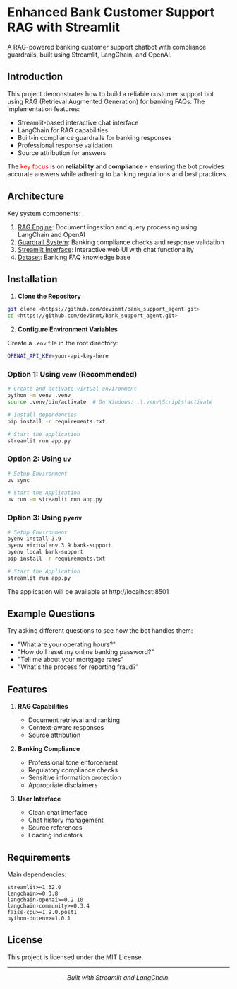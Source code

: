 # Enhanced Bank Customer Support RAG with Streamlit

A RAG-powered banking customer support chatbot with compliance guardrails, built using Streamlit, LangChain, and OpenAI.

## Introduction

This project demonstrates how to build a reliable customer support bot using RAG (Retrieval Augmented Generation) for banking FAQs. The implementation features:

- Streamlit-based interactive chat interface
- LangChain for RAG capabilities
- Built-in compliance guardrails for banking responses
- Professional response validation
- Source attribution for answers

The <span style="color: red">key focus</span> is on **reliability** and **compliance** - ensuring the bot provides accurate answers while adhering to banking regulations and best practices.

## Architecture

Key system components:

1. [RAG Engine](engine.py): Document ingestion and query processing using LangChain and OpenAI
2. [Guardrail System](app.py): Banking compliance checks and response validation
3. [Streamlit Interface](app.py): Interactive web UI with chat functionality
4. [Dataset](data/acme_bank_faq.txt): Banking FAQ knowledge base

## Installation

1. **Clone the Repository**

```bash
git clone <https://github.com/devinmt/bank_support_agent.git>
cd <https://github.com/devinmt/bank_support_agent.git>
```

2. **Configure Environment Variables**

Create a `.env` file in the root directory:

```bash
OPENAI_API_KEY=your-api-key-here
```

### Option 1: Using `venv` (Recommended)

```bash
# Create and activate virtual environment
python -m venv .venv
source .venv/bin/activate  # On Windows: .\.venv\Scripts\activate

# Install dependencies
pip install -r requirements.txt

# Start the application
streamlit run app.py
```

### Option 2: Using `uv`

```bash
# Setup Environment
uv sync

# Start the Application
uv run -m streamlit run app.py
```

### Option 3: Using `pyenv`

```bash
# Setup Environment
pyenv install 3.9
pyenv virtualenv 3.9 bank-support
pyenv local bank-support
pip install -r requirements.txt

# Start the Application
streamlit run app.py
```

The application will be available at http://localhost:8501

## Example Questions

Try asking different questions to see how the bot handles them:

- "What are your operating hours?"
- "How do I reset my online banking password?"
- "Tell me about your mortgage rates"
- "What's the process for reporting fraud?"

## Features

1. **RAG Capabilities**
   - Document retrieval and ranking
   - Context-aware responses
   - Source attribution

2. **Banking Compliance**
   - Professional tone enforcement
   - Regulatory compliance checks
   - Sensitive information protection
   - Appropriate disclaimers

3. **User Interface**
   - Clean chat interface
   - Chat history management
   - Source references
   - Loading indicators

## Requirements

Main dependencies:
```
streamlit>=1.32.0
langchain>=0.3.8
langchain-openai>=0.2.10
langchain-community>=0.3.4
faiss-cpu>=1.9.0.post1
python-dotenv>=1.0.1
```

## License

This project is licensed under the MIT License.

---

<p align="center">
<i>Built with Streamlit and LangChain.</i>
</p>